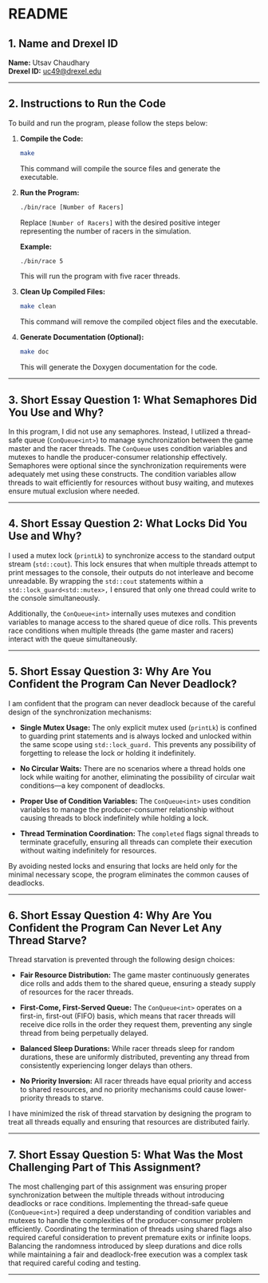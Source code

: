 # README

## 1. Name and Drexel ID

**Name:** Utsav Chaudhary  
**Drexel ID:** uc49@drexel.edu

---

## 2. Instructions to Run the Code

To build and run the program, please follow the steps below:

1. **Compile the Code:**

    ```bash
    make
    ```

    This command will compile the source files and generate the executable.

2. **Run the Program:**

    ```bash
    ./bin/race [Number of Racers]
    ```

    Replace `[Number of Racers]` with the desired positive integer representing the number of racers in the simulation.

    **Example:**

    ```bash
    ./bin/race 5
    ```

    This will run the program with five racer threads.

3. **Clean Up Compiled Files:**

    ```bash
    make clean
    ```

    This command will remove the compiled object files and the executable.

4. **Generate Documentation (Optional):**

    ```bash
    make doc
    ```

    This will generate the Doxygen documentation for the code.

---

## 3. Short Essay Question 1: What Semaphores Did You Use and Why?

In this program, I did not use any semaphores. Instead, I utilized a thread-safe queue (`ConQueue<int>`) to manage synchronization between the game master and the racer threads. The `ConQueue` uses condition variables and mutexes to handle the producer-consumer relationship effectively. Semaphores were optional since the synchronization requirements were adequately met using these constructs. The condition variables allow threads to wait efficiently for resources without busy waiting, and mutexes ensure mutual exclusion where needed.

---

## 4. Short Essay Question 2: What Locks Did You Use and Why?

I used a mutex lock (`printLk`) to synchronize access to the standard output stream (`std::cout`). This lock ensures that when multiple threads attempt to print messages to the console, their outputs do not interleave and become unreadable. By wrapping the `std::cout` statements within a `std::lock_guard<std::mutex>,` I ensured that only one thread could write to the console simultaneously.

Additionally, the `ConQueue<int>` internally uses mutexes and condition variables to manage access to the shared queue of dice rolls. This prevents race conditions when multiple threads (the game master and racers) interact with the queue simultaneously.

---

## 5. Short Essay Question 3: Why Are You Confident the Program Can Never Deadlock?

I am confident that the program can never deadlock because of the careful design of the synchronization mechanisms:

- **Single Mutex Usage:** The only explicit mutex used (`printLk`) is confined to guarding print statements and is always locked and unlocked within the same scope using `std::lock_guard.` This prevents any possibility of forgetting to release the lock or holding it indefinitely.

- **No Circular Waits:** There are no scenarios where a thread holds one lock while waiting for another, eliminating the possibility of circular wait conditions—a key component of deadlocks.

- **Proper Use of Condition Variables:** The `ConQueue<int>` uses condition variables to manage the producer-consumer relationship without causing threads to block indefinitely while holding a lock.

- **Thread Termination Coordination:** The `completed` flags signal threads to terminate gracefully, ensuring all threads can complete their execution without waiting indefinitely for resources.

By avoiding nested locks and ensuring that locks are held only for the minimal necessary scope, the program eliminates the common causes of deadlocks.

---

## 6. Short Essay Question 4: Why Are You Confident the Program Can Never Let Any Thread Starve?

Thread starvation is prevented through the following design choices:

- **Fair Resource Distribution:** The game master continuously generates dice rolls and adds them to the shared queue, ensuring a steady supply of resources for the racer threads.

- **First-Come, First-Served Queue:** The `ConQueue<int>` operates on a first-in, first-out (FIFO) basis, which means that racer threads will receive dice rolls in the order they request them, preventing any single thread from being perpetually delayed.

- **Balanced Sleep Durations:** While racer threads sleep for random durations, these are uniformly distributed, preventing any thread from consistently experiencing longer delays than others.

- **No Priority Inversion:** All racer threads have equal priority and access to shared resources, and no priority mechanisms could cause lower-priority threads to starve.

I have minimized the risk of thread starvation by designing the program to treat all threads equally and ensuring that resources are distributed fairly.

---

## 7. Short Essay Question 5: What Was the Most Challenging Part of This Assignment?

The most challenging part of this assignment was ensuring proper synchronization between the multiple threads without introducing deadlocks or race conditions. Implementing the thread-safe queue (`ConQueue<int>`) required a deep understanding of condition variables and mutexes to handle the complexities of the producer-consumer problem efficiently. Coordinating the termination of threads using shared flags also required careful consideration to prevent premature exits or infinite loops. Balancing the randomness introduced by sleep durations and dice rolls while maintaining a fair and deadlock-free execution was a complex task that required careful coding and testing.

---